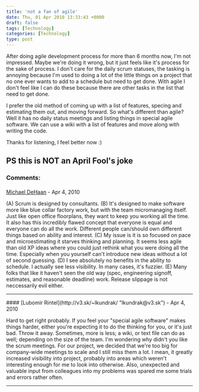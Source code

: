 ```yaml
---
title: 'not a fan of agile'
date: Thu, 01 Apr 2010 13:33:43 +0000
draft: false
tags: [Technology]
categories: [Technology]
type: post
---
```


After doing agile development process for more than 6 months now, I'm not impressed. Maybe we're doing it wrong, but it just feels like it's process for the sake of process. I don't care for the daily scrum statuses, the tasking is annoying because I'm used to doing a lot of the little things on a project that no one ever wants to add to a schedule but need to get done. With agile I don't feel like I can do these because there are other tasks in the list that need to get done.

I prefer the old method of coming up with a list of features, specing and estimating them out, and moving forward. So what's different than agile? Well it has no daily status meetings and listing things in special agile software. We can use a wiki with a list of features and move along with writing the code.

Thanks for listening, I feel better now :) </rant>

PS this is NOT an April Fool's joke
---
### Comments:
####
[Michael DeHaan](http://michaeldehaan.net/ "michael.dehaan@gmail.com") - <time datetime="2010-04-01 12:31:24">Apr 4, 2010</time>

(A) Scrum is designed by consultants. (B) It's designed to make software more like blue collar factory work, but with the team micromanaging itself. Just like open office floorplans, they want to keep you working all the time. It also has this incredibly flawed concept that everyone is equal and everyone can do all the work. Different people can/should own different things based on ability and interest. (C) My issue is it is so focused on pace and microestimating it starves thinking and planning. It seems less agile than old XP ideas where you could just rethink what you were doing all the time. Especially when you yourself can't introduce new ideas without a lot of second guessing. (D) I see absolutely no benefits in the ability to schedule. I actually see less visibility. In many cases, it's fuzzier. (E) Many folks that like it haven't seen the old way (spec, engineering signoff, estimates, and reasonable deadline) work. Release slippage is not neccessarily evil either.
<hr />
####
[Lubomir Rintel](http://v3.sk/~lkundrak/ "lkundrak@v3.sk") - <time datetime="2010-04-01 11:42:57">Apr 4, 2010</time>

Hard to get right probably. If you feel your "special agile software" makes things harder, either you're expecting it to do the thinking for you, or it's just bad. Throw it away. Sometimes, more is less; a wiki, or text file can do as well; depending on the size of the team. I'm wondering why didn't you like the scrum meetings. For our project, we decided that we're too big for company-wide meetings to scale and I still miss them a lot. I mean, it greatly increased visibility into project, probably into areas which weren't interesting enough for me to look into otherwise. Also, unexpected and valuable input from colleagues into my problems was spared me some trials and errors rather often.
<hr />

